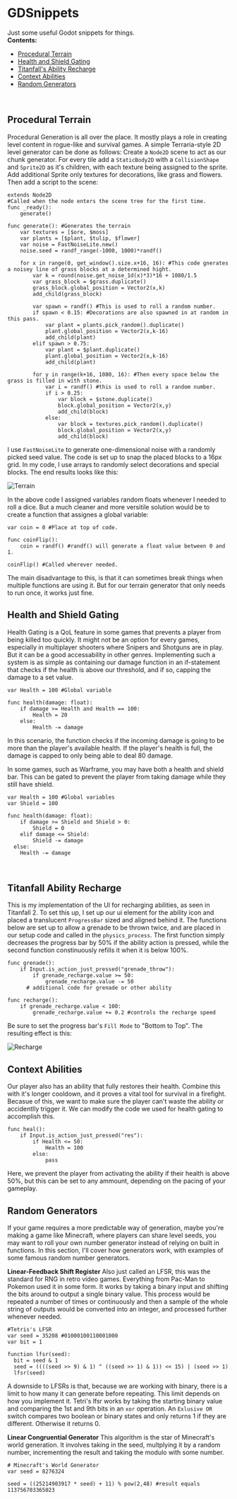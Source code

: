 # GDSnippets
Just some useful Godot snippets for things.
<br>
**Contents:**
- [Procedural Terrain](#Procedural-Terrain)
- [Health and Shield Gating](#Health-and-Shield-Gating)
- [Titanfall's Ability Recharge](#Titanfall-Ability-Recharge)
- [Context Abilities](#Context-Abilities)
- [Random Generators](#Random-Generators)

<br>

## Procedural Terrain
Procedural Generation is all over the place. It mostly plays a role in creating level content in rogue-like and survival games. A simple Terraria-style 2D level generator can be done as follows: Create a ```Node2D``` scene to act as our chunk generator. For every tile add a ```StaticBody2D``` with a ```CollisionShape``` and ```Sprite2D``` as it's children, with each texture being assigned to the sprite. Add additional Sprite only textures for decorations, like grass and flowers. Then add a script to the scene:
<br>
```gdscript
extends Node2D
#Called when the node enters the scene tree for the first time.
func _ready():
	generate()

func generate(): #Generates the terrain
	var textures = [$ore, $moss]
	var plants = [$plant, $tulip, $flower]
	var noise = FastNoiseLite.new()
	noise.seed = randf_range(-1000, 1000)*randf()

	for x in range(0, get_window().size.x+16, 16): #This code gnerates a noisey line of grass blocks at a determined hight.
		var k = round(noise.get_noise_1d(x)*3)*16 + 1080/1.5
		var grass_block = $grass.duplicate()
		grass_block.global_position = Vector2(x,k)
		add_child(grass_block)

		var spawn = randf() #This is used to roll a random number.
		if spawn < 0.15: #Decorations are also spawned in at random in this pass.
			var plant = plants.pick_random().duplicate()
			plant.global_position = Vector2(x,k-16)
			add_child(plant)
		elif spawn > 0.75:
			var plant = $plant.duplicate()
			plant.global_position = Vector2(x,k-16)
			add_child(plant)

		for y in range(k+16, 1080, 16): #Then every space below the grass is filled in with stone.
			var i = randf() #this is used to roll a random number.
			if i > 0.25:
				var block = $stone.duplicate()
				block.global_position = Vector2(x,y)
				add_child(block)
			else:
				var block = textures.pick_random().duplicate()
				block.global_position = Vector2(x,y)
				add_child(block)
```
I use ```FastNoiseLite``` to generate one-dimensional noise with a randomly picked seed value. The code is set up to snap the placed blocks to a 16px grid. In my code, I use arrays to randomly select decorations and special blocks. The end results looks like this:
<br>

![Terrain](images/terrian.gif)

In the above code I assigned variables random floats whenever I needed to roll a dice. But a much cleaner and more versitile solution would be to create a function that assignes a global variable:
<br>
```gdscript
var coin = 0 #Place at top of code.

func coinFlip():
	coin = randf() #randf() will generate a float value between 0 and 1.

coinFlip() #Called wherever needed.
```

The main disadvantage to this, is that it can sometimes break things when multiple functions are using it. But for our terrain generator that only needs to run once, it works just fine.
<br>

## Health and Shield Gating
Health Gating is a QoL feature in some games that prevents a player from being killed too quickly. It might not be an option for every games, especially in multiplayer shooters where Snipers and Shotguns are in play. But it can be a good accessability in other genres. Implementing such a system is as simple as containing our damage function in an if-statement that checks if the health is above our threshold, and if so, capping the damage to a set value.
<br>

```gdscript
var Health = 100 #Global variable

func health(damage: float):
	if damage >= Health and Health == 100:
		Health = 20
	else:
		Health -= damage
```
In this scenario, the function checks if the incoming damage is going to be more than the player's available health. If the player's health is full, the damage is capped to only being able to deal 80 damage.

In some games, such as Warframe, you may have both a health and shield bar. This can be gated to prevent the player from taking damage while they still have shield.
<br>

```gdscript
var Health = 100 #Global variables
var Shield = 100

func health(damage: float):
	if damage >= Shield and Shield > 0:
		Shield = 0
	elif damage <= Shield:
		Shield -= damage
  else:
    Health -= damage
```
<br>

## Titanfall Ability Recharge
This is my implementation of the UI for recharging abilities, as seen in Titanfall 2. To set this up, I set up our ui element for the ability icon and placed a translucent ```ProgressBar``` sized and aligned behind it. The functions below are set up to allow a grenade to be thrown twice, and are placed in our setup code and called in the ```physics_process```. The first function simply decreases the progress bar by 50% if the ability action is pressed, while the second function constinuously refills it when it is below 100%.
<br>

```gdscript
func grenade():
	if Input.is_action_just_pressed("grenade_throw"):
		if grenade_recharge.value >= 50:
			grenade_recharge.value -= 50
      # additional code for grenade or other ability

func recharge():
	if grenade_recharge.value < 100:
		grenade_recharge.value += 0.2 #controls the recharge speed
```
Be sure to set the progress bar's ```Fill Mode``` to "Bottom to Top". The resulting effect is this:
<br>

![Recharge](images/recharge.gif)
<br>

## Context Abilities
Our player also has an ability that fully restores their health. Combine this with it's longer cooldown, and it proves a vital tool for survival in a firefight. Becasue of this, we want to make sure the player can't waste the ability or accidentlly trigger it. We can modify the code we used for health gating to accomplish this.
<br>

```gdscript
func heal():
	if Input.is_action_just_pressed("res"):
		if Health <= 50:
			Health = 100
		else:
			pass
```
Here, we prevent the player from activating the ability if their health is above 50%, but this can be set to any ammount, depending on the pacing of your gameplay.
<br>

## Random Generators
If your game requires a more predictable way of generation, maybe you're making a game like Minecraft, where players can share level seeds, you may want to roll your own number generator instead of relying on built in functions. In this section, I'll cover how generators work, with examples of some famous random number generators.
<br>

**Linear-Feedback Shift Register**
Also just called an LFSR, this was the standard for RNG in retro video games. Everything from Pac-Man to Pokemon used it in some form. It works by taking a binary input and shifting the bits around to output a single binary value. This process would be repeated a number of times or continuously and then a sample of the whole string of outputs would be converted into an integer, and processed further whenever needed.
<br>

```gdscript
#Tetris's LFSR
var seed = 35208 #01000100110001000
var bit = 1

function lfsr(seed):
  bit = seed & 1
  seed = ((((seed >> 9) & 1) ^ ((seed >> 1) & 1)) << 15) | (seed >> 1)
  lfsr(seed)
```
A downside to LFSRs is that, because we are working with binary, there is a limit to how many it can generate before repeating. This limit depends on how you implement it. Tetri's lfsr works by taking the starting binary value and comparing the 1st and 9th bits in an ```xor``` operation. An ```Exlusive OR``` switch compares two boolean or binary states and only returns 1 if they are different. Otherwise it returns 0.
<br>

**Linear Congruential Generator**
This algorithm is the star of Minecraft's world generation. It involves taking in the seed, multplying it by a random number, incrementing the result and taking the modulo with some number.
<br>

```gdscript
# Minecraft's World Generator
var seed = 8276324

seed = ((25214903917 * seed) + 11) % pow(2,48) #result equals 113756703365023
```